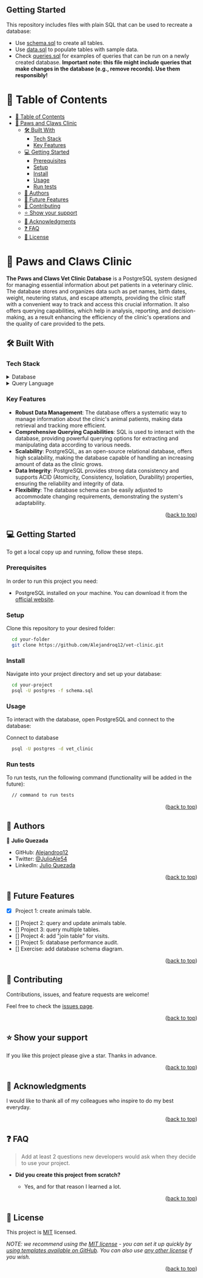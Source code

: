 ## Getting Started

This repository includes files with plain SQL that can be used to recreate a database:

- Use [schema.sql](./schema.sql) to create all tables.
- Use [data.sql](./data.sql) to populate tables with sample data.
- Check [queries.sql](./queries.sql) for examples of queries that can be run on a newly created database. **Important note: this file might include queries that make changes in the database (e.g., remove records). Use them responsibly!**

<a name="readme-top"></a>

<!-- TABLE OF CONTENTS -->

# 📗 Table of Contents

- [📗 Table of Contents](#-table-of-contents)
- [📖 Paws and Claws Clinic ](#-paws-and-claws-clinic-)
  - [🛠 Built With ](#-built-with-)
    - [Tech Stack ](#tech-stack-)
    - [Key Features ](#key-features-)
  - [💻 Getting Started ](#-getting-started-)
    - [Prerequisites](#prerequisites)
    - [Setup](#setup)
    - [Install](#install)
    - [Usage](#usage)
    - [Run tests](#run-tests)
  - [👥 Authors ](#-authors-)
  - [🔭 Future Features ](#-future-features-)
  - [🤝 Contributing ](#-contributing-)
  - [⭐️ Show your support ](#️-show-your-support-)
  - [🙏 Acknowledgments ](#-acknowledgments-)
  - [❓ FAQ ](#-faq-)
  - [📝 License ](#-license-)

<!-- PROJECT DESCRIPTION -->

# 📖 Paws and Claws Clinic <a name="about-project"></a>

**The Paws and Claws Vet Clinic Database** is a PostgreSQL system designed for managing essential information about pet patients in a veterinary clinic. The database stores and organizes data such as pet names, birth dates, weight, neutering status, and escape attempts, providing the clinic staff with a convenient way to track and access this crucial information. It also offers querying capabilities, which help in analysis, reporting, and decision-making, as a result enhancing the efficiency of the clinic's operations and the quality of care provided to the pets.

## 🛠 Built With <a name="built-with"></a>

### Tech Stack <a name="tech-stack"></a>

<details>
<summary>Database</summary>
  <ul>
    <li><a href="https://www.postgresql.org/">PostgreSQL</a></li>
  </ul>
</details>
<details>
<summary>Query Language</summary>
  <ul>
    <li><a href="https://www.w3schools.com/sql/">SQL</a></li>
  </ul>
</details>

<!-- Features -->

### Key Features <a name="key-features"></a>


- **Robust Data Management**: The database offers a systematic way to manage information about the clinic's animal patients, making data retrieval and tracking more efficient.
- **Comprehensive Querying Capabilities**: SQL is used to interact with the database, providing powerful querying options for extracting and manipulating data according to various needs.
- **Scalability**: PostgreSQL, as an open-source relational database, offers high scalability, making the database capable of handling an increasing amount of data as the clinic grows.
- **Data Integrity**: PostgreSQL provides strong data consistency and supports ACID (Atomicity, Consistency, Isolation, Durability) properties, ensuring the reliability and integrity of data.
- **Flexibility**: The database schema can be easily adjusted to accommodate changing requirements, demonstrating the system's adaptability.

<p align="right">(<a href="#readme-top">back to top</a>)</p>

<!-- GETTING STARTED -->

## 💻 Getting Started <a name="getting-started"></a>

To get a local copy up and running, follow these steps.

### Prerequisites

In order to run this project you need:

- PostgreSQL installed on your machine. You can download it from the [official website](https://www.postgresql.org/download/).


### Setup

Clone this repository to your desired folder:

```sh
  cd your-folder
  git clone https://github.com/Alejandroq12/vet-clinic.git
```

### Install

Navigate into your project directory and set up your database:

```sh
  cd your-project
  psql -U postgres -f schema.sql
```

### Usage

To interact with the database, open PostgreSQL and connect to the database:

Connect to database
```sh
  psql -U postgres -d vet_clinic
```

### Run tests

To run tests, run the following command (functionality will be added in the future):

```sh
  // command to run tests
```

<p align="right">(<a href="#readme-top">back to top</a>)</p>

<!-- AUTHORS -->

## 👥 Authors <a name="authors"></a>

👤 **Julio Quezada**

- GitHub: [Alejandroq12](https://github.com/Alejandroq12)
- Twitter: [@JulioAle54](https://twitter.com/JulioAle54)
- LinkedIn: [Julio Quezada](https://www.linkedin.com/in/quezadajulio/)

<p align="right">(<a href="#readme-top">back to top</a>)</p>

<!-- FUTURE FEATURES -->

## 🔭 Future Features <a name="future-features"></a>

- [x] Project 1: create animals table.
- [] Project 2: query and update animals table.
- [] Project 3: query multiple tables.
- [] Project 4: add "join table" for visits.
- [] Project 5: database performance audit.
- [] Exercise: add database schema diagram.

<p align="right">(<a href="#readme-top">back to top</a>)</p>

<!-- CONTRIBUTING -->

## 🤝 Contributing <a name="contributing"></a>

Contributions, issues, and feature requests are welcome!

Feel free to check the [issues page](../../issues/).

<p align="right">(<a href="#readme-top">back to top</a>)</p>

<!-- SUPPORT -->

## ⭐️ Show your support <a name="support"></a>

If you like this project please give a star.
Thanks in advance.

<p align="right">(<a href="#readme-top">back to top</a>)</p>

<!-- ACKNOWLEDGEMENTS -->

## 🙏 Acknowledgments <a name="acknowledgements"></a>

I would like to thank all of my colleagues who inspire to do my best everyday.

<p align="right">(<a href="#readme-top">back to top</a>)</p>

<!-- FAQ (optional) -->

## ❓ FAQ <a name="faq"></a>

> Add at least 2 questions new developers would ask when they decide to use your project.

- **Did you create this project from scratch?**

  - Yes, and for that reason I learned a lot.


<p align="right">(<a href="#readme-top">back to top</a>)</p>

<!-- LICENSE -->

## 📝 License <a name="license"></a>

This project is [MIT](./LICENSE) licensed.

_NOTE: we recommend using the [MIT license](https://choosealicense.com/licenses/mit/) - you can set it up quickly by [using templates available on GitHub](https://docs.github.com/en/communities/setting-up-your-project-for-healthy-contributions/adding-a-license-to-a-repository). You can also use [any other license](https://choosealicense.com/licenses/) if you wish._

<p align="right">(<a href="#readme-top">back to top</a>)</p>
